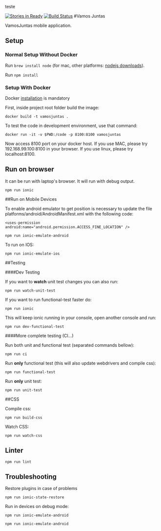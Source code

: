 teste

[![Stories in Ready](https://badge.waffle.io/VamosJuntas/vamosjuntas.png?label=ready&title=Ready)](https://waffle.io/VamosJuntas/vamosjuntas)
[![Build Status](https://snap-ci.com/VamosJuntas/vamosjuntas/branch/master/build_image)](https://snap-ci.com/VamosJuntas/vamosjuntas/branch/master)
#Vamos Juntas

VamosJuntas mobile application.

## Setup



### Normal Setup Without Docker


Run `brew install node` (for mac, other platforms: [nodejs downloads](https://nodejs.org/en/download/)).

Run `npm install`


### Setup With Docker <not working>
Docker [installation](https://docs.docker.com/engine/installation/) is mandatory

First, inside project root folder build the image:

```
docker build -t vamosjuntas .
````

To test the code in development environment, use that command:

```
docker run -it -v $PWD:/code -p 8100:8100 vamosjuntas
```

Now access 8100 port on your docker host. If you use MAC, please try 192.168.99.100:8100 in your browser. If you use linux, please try localhost:8100.

## Run on browser


It can be run with laptop's browser.
It will run with debug output.

```
npm run ionic
```

##Run on Mobile Devices

To enable android emulator to get position is necessary to update the file platforms/android/AndroidManifest.xml with the following code:

```
<uses-permission android:name="android.permission.ACCESS_FINE_LOCATION" />
```

```
npm run ionic-emulate-android
```

To run on IOS:

```
npm run ionic-emulate-ios
```


##Testing


####Dev Testing


If you want to **watch** unit test changes you can also run:

```
npm run watch-unit-test
```

If you want to run functional-test faster do:

```
npm run ionic
```

This will keep ionic running in your console, open another console and run:


```
npm run dev-functional-test
```


####More complete testing (CI...)


Run both unit and functional test (separated commands bellow):

```
npm run ci
```


Run **only** functional test (this will also update webdrivers and compile css):

```
npm run functional-test
```

Run **only** unit test:

```
npm run unit-test
```


##CSS

Compile css:

```
npm run build-css
```
Watch CSS:

```
npm run watch-css
```

## Linter

```
npm run lint
```
## Troubleshooting

Restore plugins in case of problems

```
npm run ionic-state-restore
```

Run in devices on debug mode:

```
npm run ionic-emulate-android
```

```
npm run ionic-emulate-android
```
